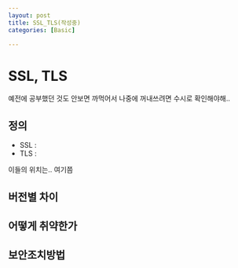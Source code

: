 ```yaml
---
layout: post
title: SSL_TLS(작성중)
categories: [Basic]

---
```

# SSL, TLS
예전에 공부했던 것도 안보면 까먹어서
나중에 꺼내쓰려면 수시로 확인해야해..

## 정의
* SSL : 
* TLS : 

이들의 위치는.. 여기쯤

## 버전별 차이



## 어떻게 취약한가


## 보안조치방법












